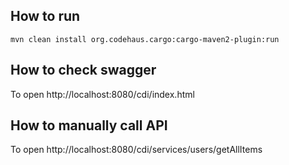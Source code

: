 ## How to run
```
mvn clean install org.codehaus.cargo:cargo-maven2-plugin:run
``` 

## How to check swagger
To open http://localhost:8080/cdi/index.html

## How to manually call API

To open http://localhost:8080/cdi/services/users/getAllItems
